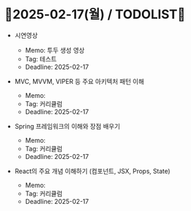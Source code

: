# 📝2025-02-17(월) / TODOLIST📝
- 시연영상
  - Memo: 투두 생성 영상
  - Tag: 테스트
  - Deadline: 2025-02-17

- MVC, MVVM, VIPER 등 주요 아키텍처 패턴 이해
  - Memo: 
  - Tag: 커리큘럼
  - Deadline: 2025-02-17

- Spring 프레임워크의 이해와 장점 배우기
  - Memo: 
  - Tag: 커리큘럼
  - Deadline: 2025-02-17

- React의 주요 개념 이해하기 (컴포넌트, JSX, Props, State)
  - Memo: 
  - Tag: 커리큘럼
  - Deadline: 2025-02-17